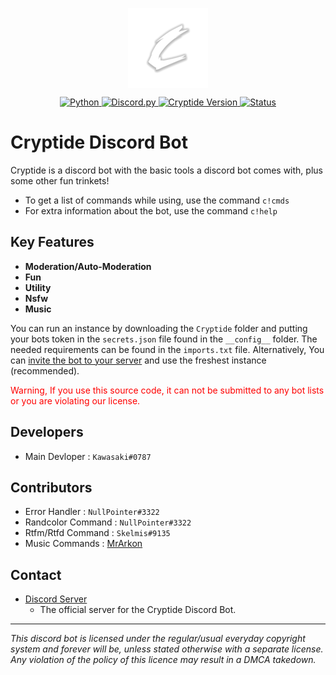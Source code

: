 <p align="center">
	<a href="#">
		<img align="center"
			width="128"
			alt="Logo"
			src="/Images/Logo.png">
	</a>
</p>

<p align="center">
<a href="https://www.python.org/">
	<img alt="Python" src="https://img.shields.io/badge/Python-3.9-yellow.svg">
</a>
<a href="https://pypi.org/project/discord.py/">
	<img alt="Discord.py" src="https://img.shields.io/badge/Discord.py-1.7-blue.svg">
</a>
<a href="https://github.com/TracedPoints/cryptide-db#">
	<img alt="Cryptide Version" src="https://img.shields.io/badge/Cryptide-2.4.7-lightgrey.svg">
</a>

<a href="https://top.gg/bot/811349622709944390/">
	<img alt="Status" src="https://img.shields.io/badge/status-online-brightgreen.svg">
</a>
</p>

# Cryptide Discord Bot
Cryptide is a discord bot with the basic tools a discord bot comes with, plus some other fun trinkets!
- To get a list of commands while using, use the command `c!cmds`
- For extra information about the bot, use the command `c!help`

## Key Features
- **Moderation/Auto-Moderation**
- **Fun**
- **Utility**
- **Nsfw**
- **Music**

You can run an instance by downloading the `Cryptide` folder and putting your bots token in the `secrets.json` file found in the `__config__` folder. The needed requirements can be found in the `imports.txt` file. Alternatively, You can [invite the bot to your server](https://discord.com/api/oauth2/authorize?client_id=811349622709944390&permissions=8&scope=bot) and use the freshest instance (recommended).
<p style="color:red">Warning, If you use this source code, it can not be submitted to any bot lists or you are violating our license.</p>

## Developers
- Main Devloper : `Kawasaki#0787`

## Contributors
- Error Handler : `NullPointer#3322`
- Randcolor Command : `NullPointer#3322`
- Rtfm/Rtfd Command : `Skelmis#9135`
- Music Commands : [MrArkon](https://github.com/MrArkon/)

## Contact
- [Discord Server](https://discord.gg/8JuseZMjzf)
  - The official server for the Cryptide Discord Bot.

----
*This discord bot is licensed under the regular/usual everyday copyright system and forever will be, unless stated otherwise with a separate license. Any violation of the policy of this licence may result in a DMCA takedown.*
